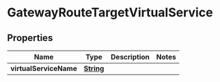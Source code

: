 

# GatewayRouteTargetVirtualService


## Properties

| Name | Type | Description | Notes |
|------------ | ------------- | ------------- | -------------|
|**virtualServiceName** | [**String**](String.md) |  |  |



